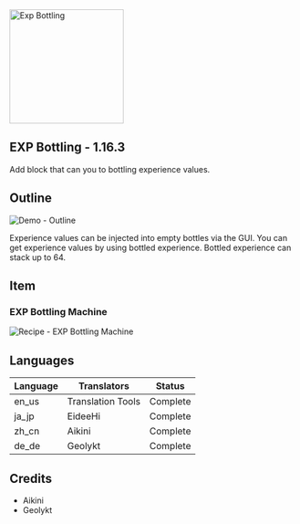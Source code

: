 <img src="https://app.box.com/shared/static/nkf60gaxe5frw4vv4q99888mkhovpnp2.png" width="200" alt="Exp Bottling"/>

## EXP Bottling - 1.16.3 ##
Add block that can you to bottling experience values.

## Outline ##
<img src="https://app.box.com/shared/static/i9ta93cufusw715quaie0utf61ug9tqw.gif" alt="Demo - Outline" />

Experience values can be injected into empty bottles via the GUI.
You can get experience values by using bottled experience.
Bottled experience can stack up to 64.

## Item ##
### EXP Bottling Machine ###
<img src="https://app.box.com/shared/static/bha40tcehsbgl82m74hs0b1ymnsbooev.png" alt="Recipe - EXP Bottling Machine">

## Languages ##
|Language|Translators|Status|
|--------|-----------|------|
|en_us|Translation Tools|Complete|
|ja_jp|EideeHi|Complete|
|zh_cn|Aikini|Complete|
|de_de|Geolykt|Complete|

## Credits ##
- Aikini
- Geolykt
